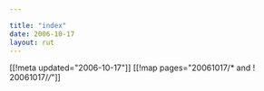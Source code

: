 ```yaml
---

title: "index"
date: 2006-10-17
layout: rut
---
```


[[!meta updated="2006-10-17"]]
[[!map pages="20061017/* and ! 20061017/*/*"]]
